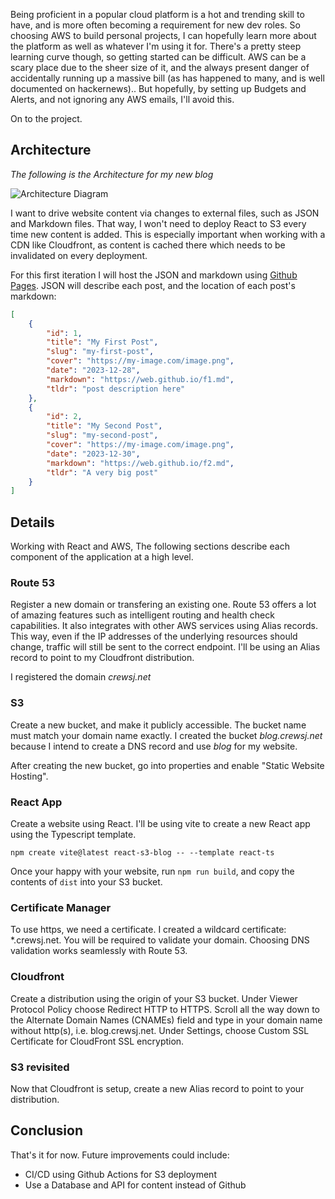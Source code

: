 Being proficient in a popular cloud platform is a hot and trending skill to have, and is more often becoming a requirement for new dev roles. So choosing AWS to build personal projects, I can hopefully learn more about the platform as well as whatever I'm using it for. There's a pretty steep learning curve though, so getting started can be difficult. AWS can be a scary place due to the sheer size of it, and the always present danger of accidentally running up a massive bill (as has happened to many, and is well documented on hackernews).. But hopefully, by setting up Budgets and Alerts, and not ignoring any AWS emails, I'll avoid this. 

On to the project.

## Architecture

*The following is the Architecture for my new blog*

![Architecture Diagram](https://s3.ap-southeast-2.amazonaws.com/blog.crewsj.net/shared_images/architecture_diagram_01.png "Architecture Diagram")

I want to drive website content via changes to external files, such as JSON and Markdown files. That way, I won't need to deploy React to S3 every time new content is added. This is especially important when working with a CDN like Cloudfront, as content is cached there which needs to be invalidated on every deployment.

For this first iteration I will host the JSON and markdown using [Github Pages](https://pages.github.com/). JSON will describe each post, and the location of each post's markdown:

```json
[
    {
        "id": 1,
        "title": "My First Post",
        "slug": "my-first-post",
        "cover": "https://my-image.com/image.png",
        "date": "2023-12-28",
        "markdown": "https://web.github.io/f1.md",
        "tldr": "post description here"
    },
    {
        "id": 2,
        "title": "My Second Post",
        "slug": "my-second-post",
        "cover": "https://my-image.com/image.png",
        "date": "2023-12-30",
        "markdown": "https://web.github.io/f2.md",
        "tldr": "A very big post"
    }
]
```

## Details
Working with React and AWS, The following sections describe each component of the application at a high level.

### Route 53
Register a new domain or transfering an existing one. Route 53 offers a lot of amazing features such as intelligent routing and health check capabilities. It also integrates with other AWS services using Alias records. This way, even if the IP addresses of the underlying resources should change, traffic will still be sent to the correct endpoint. I'll be using an Alias record to point to my Cloudfront distribution.

I registered the domain *crewsj.net*

### S3
Create a new bucket, and make it publicly accessible. The bucket name must match your domain name exactly. I created the bucket *blog.crewsj.net* because I intend to create a DNS record and use *blog* for my website.

After creating the new bucket, go into properties and enable "Static Website Hosting".


### React App
Create a website using React. I'll be using vite to create a new React app using the Typescript template.

```
npm create vite@latest react-s3-blog -- --template react-ts
```

Once your happy with your website, run ```npm run build```, and copy the contents of ```dist``` into your S3 bucket.


### Certificate Manager
To use https, we need a certificate. I created a wildcard certificate: *.crewsj.net. You will be required to validate your domain. Choosing DNS validation works seamlessly with Route 53.


### Cloudfront
Create a distribution using the origin of your S3 bucket. Under Viewer Protocol Policy choose Redirect HTTP to HTTPS. Scroll all the way down to the Alternate Domain Names (CNAMEs) field and type in your domain name without http(s), i.e. blog.crewsj.net. Under Settings, choose Custom SSL Certificate for CloudFront SSL encryption.

### S3 revisited
Now that Cloudfront is setup, create a new Alias record to point to your distribution.

## Conclusion
That's it for now. Future improvements could include:
 - CI/CD using Github Actions for S3 deployment
 - Use a Database and API for content instead of Github